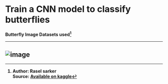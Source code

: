 # Train a CNN model to classify butterflies
<b>Butterfly Image Datasets used[^1]

---
![image](https://github.com/user-attachments/assets/2ee0614b-2b53-4c7f-9565-e6eb809d2b59)
---
[^1]: Author: Rasel sarker<br>
Source: [Available on kaggle](https://www.kaggle.com/datasets/mdraselsarker/butterfly-image-classification/data)
